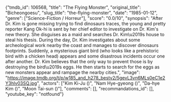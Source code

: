 {"tmdb_id": 106568, "title": "The Flying Monster", "original_title": "Bicheongoesu", "slug_title": "the-flying-monster", "date": "1985-01-12", "genre": ["Science-Fiction / Horreur"], "score": "0.0/10", "synopsis": "After Dr. Kim is gone missing trying to find dinosaurs traces, the young and pretty reporter Kang Ok-hi is sent by her chief editor to investigate on Dr. Kim's new theory. She disguises as a maid and searches Dr. Kim\u2019s house to steal his thesis. During the day, Dr. Kim investigates about some archeological work nearby the coast and manages to discover dinosaurs footprints. Suddenly, a mysterious giant bird (who looks like a prehistoric bird with a chicken head) appears and some disastrous incidents occur one after another. Dr. Kim believes that the only way to prevent those is by destroying the bird\u2019s eggs. He then starts to search for the eggs as new monsters appear and rampage the nearby cities.", "image": "https://image.tmdb.org/t/p/w185_and_h278_bestv2/5gevL3vn6MLs0eC1e2Y3hlv03SQ.jpg", "actors": ["Kim Ki-Ju ()", "Nam Hye-gyeong ()", "Da-hye Kim ()", "Moon Tai-sun ()"], "comments": [], "recommandations_id": [], "youtube_key": "notfound"}